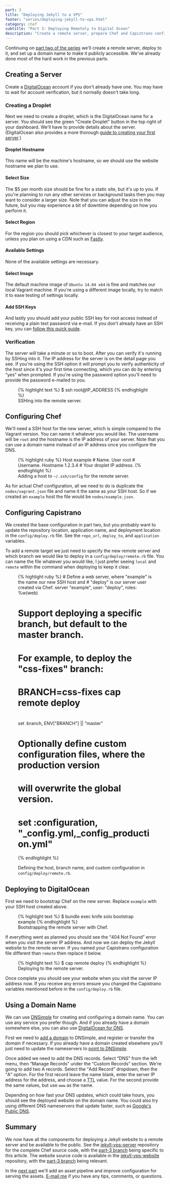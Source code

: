 ```yaml
---
part: 3
title: "Deploying Jekyll to a VPS"
footer: "series/deploying-jekyll-to-vps.html"
category: chef
subtitle: "Part 3: Deploying Remotely to Digital Ocean"
description: "Create a remote server, prepare Chef and Capistrano configuration, and deploy to the public with a custom domain name."
---
```


Continuing on [part two of the series][1] we'll create a remote server, deploy
to it, and set up a domain name to make it publicly accessible. We've already
done most of the hard work in the previous parts.

## Creating a Server

Create a [DigitalOcean][2] account if you don't already have one. You may have
to wait for account verification, but it normally doesn't take long.

### Creating a Droplet

Next we need to create a droplet, which is the DigitalOcean name for a server.
You should see the green "Create Droplet" button in the top right of your
dashboard. We'll have to provide details about the server. (DigitalOcean also
provides a more thorough [guide to creating your first server][3].)

#### Droplet Hostname

This name will be the machine's hostname, so we should use the website hostname
we plan to use.

#### Select Size

The $5 per month size should be fine for a static site, but it's up to you. If
you're planning to run any other services or background tasks then you may want
to consider a larger size. Note that you can adjust the size in the future, but
you may experience a bit of downtime depending on how you perform it.

#### Select Region

For the region you should pick whichever is closest to your target audience,
unless you plan on using a CDN such as [Fastly][4].

#### Available Settings

None of the available settings are necessary.

#### Select Image

The default machine image of `Ubuntu 14.04 x64` is fine and matches our local
Vagrant machine. If you're using a different image locally, try to match it to
ease testing of settings locally.

#### Add SSH Keys

And lastly you should add your public SSH key for root access instead of
receiving a plain text password via e-mail. If you don't already have an SSH
key, you can [follow this quick guide][5].

### Verification

The server will take a minute or so to boot. After you can verify it's running
by SSHing into it. The IP address for the server is on the detail page you see.
If you're using the SSH option it will prompt you to verify authenticity of the
host since it's your first time connecting, which you can do by entering
<q>yes</q> when prompted. If you're using the password option you'll need to
provide the password e-mailed to you.

<figure>
{% highlight text %}
$ ssh root@IP_ADDRESS
{% endhighlight %}
  <figcaption>SSHing into the remote server.</figcaption>
</figure>

## Configuring Chef

We'll need a SSH host for the new server, which is simple compared to the
Vagrant version. You can name it whatever you would like. The username will be
`root` and the hostname is the IP address of your server. Note that you can use
a domain name instead of an IP address once you configure the DNS.

<figure>
{% highlight ruby %}
Host example        # Name.
  User root         # Username.
  Hostname 1.2.3.4  # Your droplet IP address.
{% endhighlight %}
  <figcaption>Adding a host to <code>~/.ssh/config</code> for the remote server.</figcaption>
</figure>

As for actual Chef configuration, all we need to do is duplicate the
`nodes/vagrant.json` file and name it the same as your SSH host. So if we
created an `example` host the file would be `nodes/example.json`.

## Configuring Capistrano

We created the base configuration in part two, but you probably want to update
the repository location, application name, and deployment location in the
`config/deploy.rb` file. See the `repo_url`, `deploy_to`, and `application`
variables.

To add a remote target we just need to specify the new remote server and which
branch we would like to deploy in a `config/deploy/remote.rb` file. You can name
the file whatever you would like, I just prefer seeing `local` and `remote`
within the command when deploying to keep it clear.

<figure>
{% highlight ruby %}
# Define a web server, where "example" is the name our new SSH host and
# "deploy" is our server user created via Chef.
server "example", user: "deploy", roles: %w(web)

# Support deploying a specific branch, but default to the master branch.
#
# For example, to deploy the "css-fixes" branch:
#   BRANCH=css-fixes cap remote deploy
#
set :branch, ENV["BRANCH"] || "master"

# Optionally define custom configuration files, where the production version
# will overwrite the global version.
# set :configuration, "_config.yml,_config_production.yml"
{% endhighlight %}
  <figcaption>Defining the host, branch name, and custom configuration in <code>config/deploy/remote.rb</code>.</figcaption>
</figure>

## Deploying to DigitalOcean

First we need to bootstrap Chef on the new server. Replace `example` with your
SSH host created above.

<figure>
{% highlight text %}
$ bundle exec knife solo bootstrap example
{% endhighlight %}
  <figcaption>Bootstrapping the remote server with Chef.</figcaption>
</figure>

If everything went as planned you should see the <q>404 Not Found</q> error when
you visit the server IP address. And now we can deploy the Jekyll website to the
remote server. If you named your Capistrano configuration file different than
`remote` then replace it below.

<figure>
{% highlight text %}
$ cap remote deploy
{% endhighlight %}
  <figcaption>Deploying to the remote server.</figcaption>
</figure>

Once complete you should see your website when you visit the server IP address
now. If you receive any errors ensure you changed the Capistrano variables
mentioned before in the `config/deploy.rb` file.

## Using a Domain Name

We can use [DNSimple][6] for creating and configuring a domain name. You can use
any service you prefer though. And if you already have a domain somewhere else,
you can also use [DigitalOcean for DNS][7].

First we need to [add a domain][8] to DNSimple, and register or transfer the
domain if necessary. If you already have a domain created elsewhere you'll just
need to update the nameservers to [point to DNSimple][9].

Once added we need to add the DNS records. Select <q>DNS</q> from the left menu,
then <q>Manage Records</q> under the <q>Custom Records</q> section. We're going
to add two A records. Select the <q>Add Record</q> dropdown, then the <q>A</q>
option. For the first record leave the name blank, enter the server IP address
for the address, and choose a <abbr title="Time To Live">TTL</abbr> value. For
the second provide the same values, but use `www` as the name.

Depending on how fast your DNS updates, which could take hours, you should see
the deployed website on the domain name. You could also try using different DNS
nameservers that update faster, such as [Google's Public DNS][10].

## Summary

We now have all the components for deploying a Jekyll website to a remote server
and be available to the public. See the [jekyll-vps-server][11] repository for
the complete Chef source code, with the [part-3 branch][12] being specific to
this article. The website source code is available in the
[jekyll-vps-website][13] repository, with the [part-3 branch][14] being
relevant.

In the [next part][15] we'll add an asset pipeline and improve configuration for
serving the assets. [E-mail me](mailto:hello@tristandunn.com) if you have any
tips, comments, or questions.




[1]:  /2015/05/05/deploying-jekyll-to-vps-part-2/
[2]:  https://www.digitalocean.com/?refcode=a7c8d9fbaf7f
[3]:  https://www.digitalocean.com/community/tutorials/how-to-create-your-first-digitalocean-droplet-virtual-server
[4]:  https://www.fastly.com
[5]:  https://git-scm.com/book/en/v2/Git-on-the-Server-Generating-Your-SSH-Public-Key
[6]:  https://dnsimple.com/r/3edceb992aa254
[7]:  https://cloud.digitalocean.com/domains
[8]:  https://dnsimple.com/domains/new
[9]:  https://support.dnsimple.com/articles/dnsimple-nameservers/
[10]: https://developers.google.com/speed/public-dns/docs/using
[11]: https://github.com/tristandunn/jekyll-vps-server
[12]: https://github.com/tristandunn/jekyll-vps-server/compare/part-2...part-3
[13]: https://github.com/tristandunn/jekyll-vps-website
[14]: https://github.com/tristandunn/jekyll-vps-website/compare/part-2...part-3
[15]: /2015/10/14/deploying-jekyll-to-vps-part-4/
